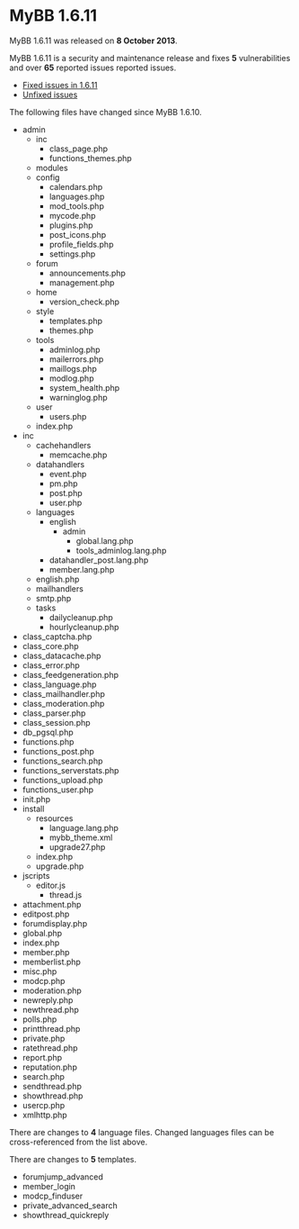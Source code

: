 # MyBB 1.6.11

MyBB 1.6.11 was released on **8 October 2013**.

MyBB 1.6.11 is a security and maintenance release and fixes **5** vulnerabilities and over **65** reported issues reported issues.

* [Fixed issues in 1.6.11](http://dev.mybb.com/versions/47)
* [Unfixed issues](http://dev.mybb.com/projects/mybb/issues)

The following files have changed since MyBB 1.6.10.

* admin
  + inc
    + class_page.php
    + functions_themes.php
  + modules
   + config
     + calendars.php
     + languages.php
     + mod_tools.php
     + mycode.php
     + plugins.php
     + post_icons.php
     + profile_fields.php
     + settings.php
   + forum
     + announcements.php
     + management.php
   + home
     + version_check.php
   + style
     + templates.php
     + themes.php
   + tools
     + adminlog.php
     + mailerrors.php
     + maillogs.php
     + modlog.php
     + system_health.php
     + warninglog.php
  + user
     + users.php
  + index.php
* inc
  + cachehandlers
    + memcache.php
  + datahandlers
    + event.php
    + pm.php
    + post.php
    + user.php
  + languages
    + english
      + admin
        + global.lang.php
        + tools_adminlog.lang.php
    + datahandler_post.lang.php
    + member.lang.php
  + english.php
  + mailhandlers
  + smtp.php
  + tasks
    + dailycleanup.php
    + hourlycleanup.php
* class_captcha.php
* class_core.php
* class_datacache.php
* class_error.php
* class_feedgeneration.php
* class_language.php
* class_mailhandler.php
* class_moderation.php
* class_parser.php
* class_session.php
* db_pgsql.php
* functions.php
* functions_post.php
* functions_search.php
* functions_serverstats.php
* functions_upload.php
* functions_user.php
* init.php
* install
  + resources
    + language.lang.php
    + mybb_theme.xml
    + upgrade27.php
  + index.php
  + upgrade.php
* jscripts
  + editor.js
    + thread.js
* attachment.php
* editpost.php
* forumdisplay.php
* global.php
* index.php
* member.php
* memberlist.php
* misc.php
* modcp.php
* moderation.php
* newreply.php
* newthread.php
* polls.php
* printthread.php
* private.php
* ratethread.php
* report.php
* reputation.php
* search.php
* sendthread.php
* showthread.php
* usercp.php
* xmlhttp.php

There are changes to **4** language files. Changed languages files can be cross-referenced from the list above.

There are changes to **5** templates.

* forumjump_advanced
* member_login
* modcp_finduser
* private_advanced_search
* showthread_quickreply
